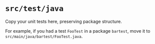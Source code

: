 # `src/test/java`

Copy your unit tests here, preserving package structure.

For example, if you had a test `FooTest` in a package `bartest`, move it to `src/main/java/bartest/FooTest.java`.
